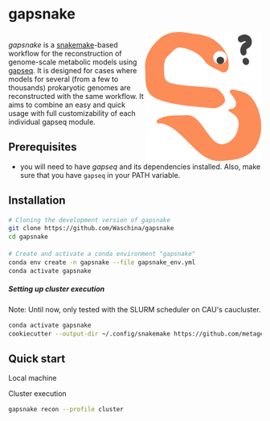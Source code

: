 # gapsnake

<img src="images/gapsnake.svg" align="right" /> <br/>*gapsnake* is a <u>snakemake</u>-based workflow for the reconstruction of genome-scale metabolic models using <u>gapseq</u>. It is designed for cases where models for several (from a few to thousands) prokaryotic genomes are reconstructed with the same workflow. It aims to combine an easy and quick usage with full customizability of each individual gapseq module.



## Prerequisites

- you will need to have *gapseq* and its dependencies installed. Also, make sure that you have `gapseq` in your PATH variable.

## Installation

```sh
# Cloning the development version of gapsnake
git clone https://github.com/Waschina/gapsnake
cd gapsnake

# Create and activate a conda environment "gapsnake"
conda env create -n gapsnake --file gapsnake_env.yml
conda activate gapsnake
```

##### Setting up cluster execution

Note: Until now, only tested with the SLURM scheduler on CAU's caucluster.

```sh
conda activate gapsnake
cookiecutter --output-dir ~/.config/snakemake https://github.com/metagenome-atlas/clusterprofile.git
```



## Quick start

Local machine



Cluster execution

```sh
gapsnake recon --profile cluster
```

